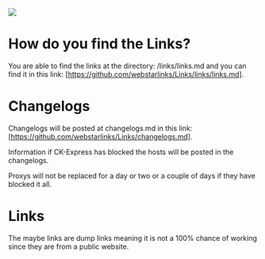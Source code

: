 <img src="https://github.com/webstarlinks/Links/blob/9153bd2ea38cbfdbc4ee2dd4d415498582dae068/images/banner.png"/>




# How do you find the Links?

You are able to find the links at the directory: /links/links.md and you can find it in this link: [https://github.com/webstarlinks/Links/links/links.md].

# Changelogs

Changelogs will be posted at changelogs.md in this link: [https://github.com/webstarlinks/Links/changelogs.md].

Information if CK-Express has blocked the hosts will be posted in the changelogs.

Proxys will not be replaced for a day or two or a couple of days if they have blocked it all.

# Links 

The maybe links are dump links meaning it is not a 100% chance of working since they are from a public website.
